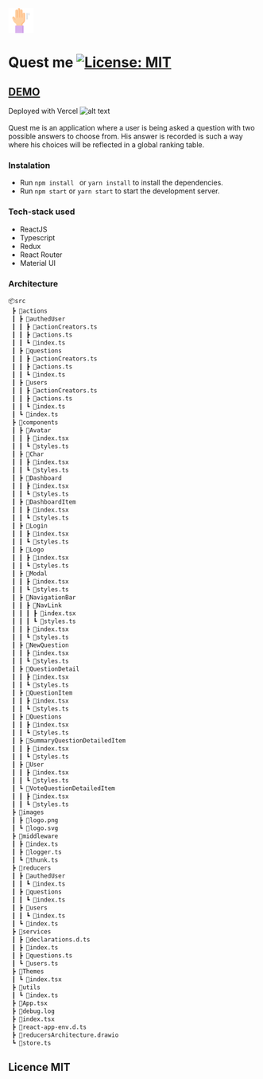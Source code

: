 <img src="./src/images/raise-hand.svg" alt="alt text" width="50" >
<br/>

# Quest me [![License: MIT](https://img.shields.io/badge/License-MIT-yellow.svg)](https://opensource.org/licenses/MIT)

## [DEMO](https://quest-me.vercel.app/)

Deployed with Vercel <img src="https://assets.vercel.com/image/upload/q_auto/front/favicon/vercel/180x180.png" alt="alt text" width="25" >
<br/>
<br/>
Quest me is an application where a user is being asked a question with two possible answers to choose from. His answer is recorded is such a way where his choices will be reflected in a global ranking table.

### Instalation 
* Run ```npm install ``` or ```yarn install``` to install the dependencies.
* Run ```npm start``` or ```yarn start``` to start the development server.

### Tech-stack used

- ReactJS
- Typescript
- Redux
- React Router
- Material UI

### Architecture
```
📦src
 ┣ 📂actions
 ┃ ┣ 📂authedUser
 ┃ ┃ ┣ 📜actionCreators.ts
 ┃ ┃ ┣ 📜actions.ts
 ┃ ┃ ┗ 📜index.ts
 ┃ ┣ 📂questions
 ┃ ┃ ┣ 📜actionCreators.ts
 ┃ ┃ ┣ 📜actions.ts
 ┃ ┃ ┗ 📜index.ts
 ┃ ┣ 📂users
 ┃ ┃ ┣ 📜actionCreators.ts
 ┃ ┃ ┣ 📜actions.ts
 ┃ ┃ ┗ 📜index.ts
 ┃ ┗ 📜index.ts
 ┣ 📂components
 ┃ ┣ 📂Avatar
 ┃ ┃ ┣ 📜index.tsx
 ┃ ┃ ┗ 📜styles.ts
 ┃ ┣ 📂Char
 ┃ ┃ ┣ 📜index.tsx
 ┃ ┃ ┗ 📜styles.ts
 ┃ ┣ 📂Dashboard
 ┃ ┃ ┣ 📜index.tsx
 ┃ ┃ ┗ 📜styles.ts
 ┃ ┣ 📂DashboardItem
 ┃ ┃ ┣ 📜index.tsx
 ┃ ┃ ┗ 📜styles.ts
 ┃ ┣ 📂Login
 ┃ ┃ ┣ 📜index.tsx
 ┃ ┃ ┗ 📜styles.ts
 ┃ ┣ 📂Logo
 ┃ ┃ ┣ 📜index.tsx
 ┃ ┃ ┗ 📜styles.ts
 ┃ ┣ 📂Modal
 ┃ ┃ ┣ 📜index.tsx
 ┃ ┃ ┗ 📜styles.ts
 ┃ ┣ 📂NavigationBar
 ┃ ┃ ┣ 📂NavLink
 ┃ ┃ ┃ ┣ 📜index.tsx
 ┃ ┃ ┃ ┗ 📜styles.ts
 ┃ ┃ ┣ 📜index.tsx
 ┃ ┃ ┗ 📜styles.ts
 ┃ ┣ 📂NewQuestion
 ┃ ┃ ┣ 📜index.tsx
 ┃ ┃ ┗ 📜styles.ts
 ┃ ┣ 📂QuestionDetail
 ┃ ┃ ┣ 📜index.tsx
 ┃ ┃ ┗ 📜styles.ts
 ┃ ┣ 📂QuestionItem
 ┃ ┃ ┣ 📜index.tsx
 ┃ ┃ ┗ 📜styles.ts
 ┃ ┣ 📂Questions
 ┃ ┃ ┣ 📜index.tsx
 ┃ ┃ ┗ 📜styles.ts
 ┃ ┣ 📂SummaryQuestionDetailedItem
 ┃ ┃ ┣ 📜index.tsx
 ┃ ┃ ┗ 📜styles.ts
 ┃ ┣ 📂User
 ┃ ┃ ┣ 📜index.tsx
 ┃ ┃ ┗ 📜styles.ts
 ┃ ┗ 📂VoteQuestionDetailedItem
 ┃ ┃ ┣ 📜index.tsx
 ┃ ┃ ┗ 📜styles.ts
 ┣ 📂images
 ┃ ┣ 📜logo.png
 ┃ ┗ 📜logo.svg
 ┣ 📂middleware
 ┃ ┣ 📜index.ts
 ┃ ┣ 📜logger.ts
 ┃ ┗ 📜thunk.ts
 ┣ 📂reducers
 ┃ ┣ 📂authedUser
 ┃ ┃ ┗ 📜index.ts
 ┃ ┣ 📂questions
 ┃ ┃ ┗ 📜index.ts
 ┃ ┣ 📂users
 ┃ ┃ ┗ 📜index.ts
 ┃ ┗ 📜index.ts
 ┣ 📂services
 ┃ ┣ 📜declarations.d.ts
 ┃ ┣ 📜index.ts
 ┃ ┣ 📜questions.ts
 ┃ ┗ 📜users.ts
 ┣ 📂Themes
 ┃ ┗ 📜index.tsx
 ┣ 📂utils
 ┃ ┗ 📜index.ts
 ┣ 📜App.tsx
 ┣ 📜debug.log
 ┣ 📜index.tsx
 ┣ 📜react-app-env.d.ts
 ┣ 📜reducersArchitecture.drawio
 ┗ 📜store.ts
 ```
 
## Licence MIT

